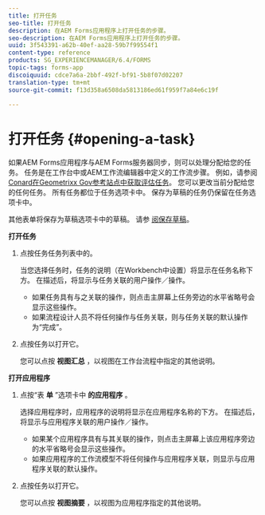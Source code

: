 ```yaml
---
title: 打开任务
seo-title: 打开任务
description: 在AEM Forms应用程序上打开任务的步骤。
seo-description: 在AEM Forms应用程序上打开任务的步骤。
uuid: 3f543391-a62b-40ef-aa28-59b7f99554f1
content-type: reference
products: SG_EXPERIENCEMANAGER/6.4/FORMS
topic-tags: forms-app
discoiquuid: cdce7a6a-2bbf-492f-bf91-5b8f07d02207
translation-type: tm+mt
source-git-commit: f13d358a6508da5813186ed61f959f7a84e6c19f

---
```



# 打开任务 {#opening-a-task}

如果AEM Forms应用程序与AEM Forms服务器同步，则可以处理分配给您的任务。 任务是在工作台中或AEM工作流编辑器中定义的工作流步骤。 例如，请参阅 [Conard在Geometrixx Gov参考站点中获取评估任务](/help/forms/using/gov-reference-site-walkthrough.md#conard-assessment-task)。 您可以更改当前分配给您的任何任务。 所有任务都位于任务选项卡中。 保存为草稿的任务仍保留在任务选项卡中。

其他表单将保存为草稿选项卡中的草稿。 请参 [阅保存草稿](/help/forms/using/save-as-draft.md)。

**打开任务**

1. 点按任务任务列表中的。

   当您选择任务时，任务的说明（在Workbench中设置）将显示在任务名称下方。 在描述后，将显示与任务关联的用户操作／操作。

   * 如果任务具有与之关联的操作，则点击主屏幕上任务旁边的水平省略号会显示这些操作。
   * 如果流程设计人员不将任何操作与任务关联，则与任务关联的默认操作为“完成”。

1. 点按任务以打开它。

   您可以点按 **视图汇总** ，以视图在工作台流程中指定的其他说明。

**打开应用程序**

1. 点按“表 **单** ”选项卡中 **的应用程序** 。

   选择应用程序时，应用程序的说明将显示在应用程序名称的下方。 在描述后，将显示与应用程序关联的用户操作／操作。

   * 如果某个应用程序具有与其关联的操作，则点击主屏幕上该应用程序旁边的水平省略号会显示这些操作。
   * 如果应用程序的工作流模型不将任何操作与应用程序关联，则显示与应用程序关联的默认操作。

1. 点按任务以打开它。

   您可以点按 **视图摘要** ，以视图为应用程序指定的其他说明。
